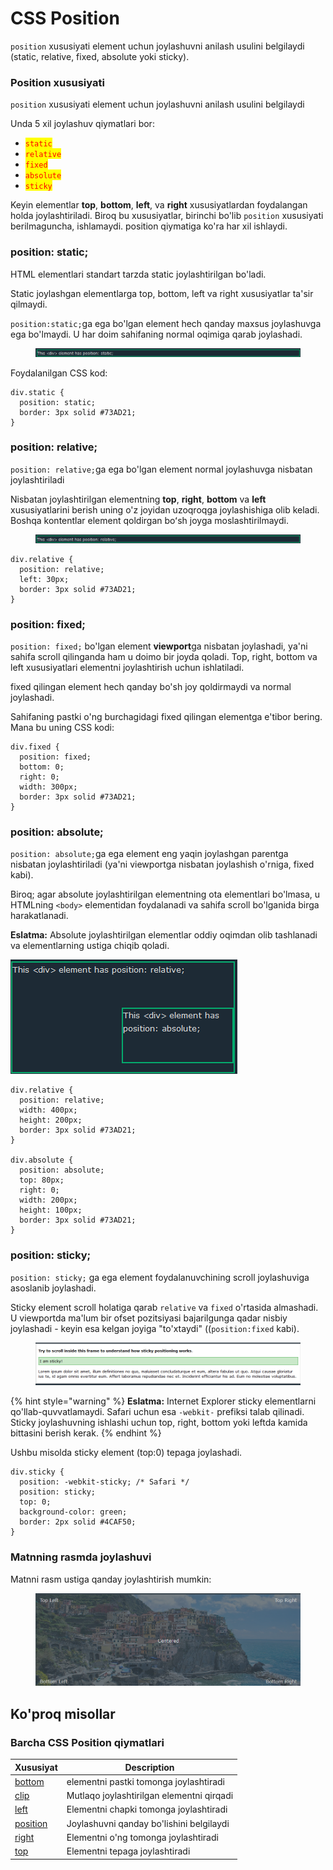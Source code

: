 # CSS Position

`position` xususiyati element uchun joylashuvni anilash usulini belgilaydi (static, relative, fixed, absolute yoki sticky).

### Position xususiyati <a href="#position-xususiyati" id="position-xususiyati"></a>

`position` xususiyati element uchun joylashuvni anilash usulini belgilaydi

Unda 5 xil joylashuv qiymatlari bor:

* <mark style="color:red;">`static`</mark>
* <mark style="color:red;">`relative`</mark>
* <mark style="color:red;">`fixed`</mark>
* <mark style="color:red;">`absolute`</mark>
* <mark style="color:red;">`sticky`</mark>

Keyin elementlar **top**, **bottom**, **left**, va **right** xususiyatlardan foydalangan holda joylashtiriladi. Biroq bu xususiyatlar, birinchi bo'lib `position` xususiyati berilmaguncha, ishlamaydi. position qiymatiga ko'ra har xil ishlaydi.

### position: static; <a href="#position-static" id="position-static"></a>

HTML elementlari standart tarzda static joylashtirilgan bo'ladi.

Static joylashgan elementlarga top, bottom, left va right xususiyatlar ta'sir qilmaydi.

`position:static;`ga ega bo'lgan element hech qanday maxsus joylashuvga ega bo'lmaydi. U har doim sahifaning normal oqimiga qarab joylashadi.

<figure><img src="../../.gitbook/assets/image (355).png" alt=""><figcaption></figcaption></figure>

Foydalanilgan CSS kod:

```
div.static {
  position: static;
  border: 3px solid #73AD21;
}
```

### position: relative; <a href="#position-relative" id="position-relative"></a>

`position: relative;`ga ega bo'lgan element normal joylashuvga nisbatan joylashtiriladi

Nisbatan joylashtirilgan elementning **top**, **right**, **bottom** va **left** xususiyatlarini berish uning o'z joyidan uzoqroqga joylashishiga olib keladi. Boshqa kontentlar element qoldirgan boʻsh joyga moslashtirilmaydi.

<figure><img src="../../.gitbook/assets/image (484).png" alt=""><figcaption></figcaption></figure>

```
div.relative {
  position: relative;
  left: 30px;
  border: 3px solid #73AD21;
}
```

### position: fixed; <a href="#position-fixed" id="position-fixed"></a>

`position: fixed;` bo'lgan element **viewport**ga nisbatan joylashadi, ya'ni sahifa scroll qilinganda ham u doimo bir joyda qoladi. Top, right, bottom va left xususiyatlari elementni joylashtirish uchun ishlatiladi.

fixed qilingan element hech qanday bo'sh joy qoldirmaydi va normal joylashadi.

Sahifaning pastki o'ng burchagidagi fixed qilingan elementga e'tibor bering. Mana bu uning CSS kodi:

```
div.fixed {
  position: fixed;
  bottom: 0;
  right: 0;
  width: 300px;
  border: 3px solid #73AD21;
}
```

### position: absolute; <a href="#position-absolute" id="position-absolute"></a>

`position: absolute;`ga ega element eng yaqin joylashgan parentga nisbatan joylashtiriladi (ya'ni viewportga nisbatan joylashish o'rniga, fixed kabi).

Biroq; agar absolute joylashtirilgan elementning ota elementlari bo'lmasa, u HTMLning `<body>` elementidan foydalanadi va sahifa scroll bo'lganida birga harakatlanadi.

**Eslatma:** Absolute joylashtirilgan elementlar oddiy oqimdan olib tashlanadi va elementlarning ustiga chiqib qoladi.

![](<../../.gitbook/assets/image (481).png>)

```
div.relative {
  position: relative;
  width: 400px;
  height: 200px;
  border: 3px solid #73AD21;
}

div.absolute {
  position: absolute;
  top: 80px;
  right: 0;
  width: 200px;
  height: 100px;
  border: 3px solid #73AD21;
}
```

### position: sticky; <a href="#position-sticky" id="position-sticky"></a>

`position: sticky;` ga ega element foydalanuvchining scroll joylashuviga asoslanib joylashadi.

Sticky element scroll holatiga qarab `relative` va `fixed` o'rtasida almashadi. U viewportda ma'lum bir ofset pozitsiyasi bajarilgunga qadar nisbiy joylashadi - keyin esa kelgan joyiga "to'xtaydi" ((`position:fixed` kabi).

<figure><img src="../../.gitbook/assets/image (471).png" alt=""><figcaption></figcaption></figure>

{% hint style="warning" %}
**Eslatma:** Internet Explorer sticky elementlarni qo'llab-quvvatlamaydi. Safari uchun esa `-webkit-` prefiksi talab qilinadi. Sticky joylashuvning ishlashi uchun top, right, bottom yoki leftda kamida bittasini berish kerak.
{% endhint %}

Ushbu misolda sticky element (top:0) tepaga joylashadi.

```
div.sticky {
  position: -webkit-sticky; /* Safari */
  position: sticky;
  top: 0;
  background-color: green;
  border: 2px solid #4CAF50;
}
```

### Matnning rasmda joylashuvi <a href="#barcha-css-position-qiymatlari" id="barcha-css-position-qiymatlari"></a>

Matnni rasm ustiga qanday joylashtirish mumkin:

<figure><img src="../../.gitbook/assets/image (498).png" alt=""><figcaption></figcaption></figure>

## Ko'proq misollar <a href="#barcha-css-position-qiymatlari" id="barcha-css-position-qiymatlari"></a>



### Barcha CSS Position qiymatlari <a href="#barcha-css-position-qiymatlari" id="barcha-css-position-qiymatlari"></a>

| Xususiyat                                                            | Description                               |
| -------------------------------------------------------------------- | ----------------------------------------- |
| [bottom](https://www.w3schools.com/cssref/pr\_pos\_bottom.asp)       | elementni pastki tomonga joylashtiradi    |
| [clip](https://www.w3schools.com/cssref/pr\_pos\_clip.asp)           | Mutlaqo joylashtirilgan elementni qirqadi |
| [left](https://www.w3schools.com/cssref/pr\_pos\_left.asp)           | Elementni chapki tomonga joylashtiradi    |
| [position](https://www.w3schools.com/cssref/pr\_class\_position.asp) | Joylashuvni qanday bo'lishini belgilaydi  |
| [right](https://www.w3schools.com/cssref/pr\_pos\_right.asp)         | Elementni o'ng tomonga joylashtiradi      |
| [top](https://www.w3schools.com/cssref/pr\_pos\_top.asp)             | Elementni tepaga joylashtiradi            |
